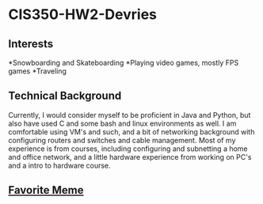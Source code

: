 # CIS350-HW2-Devries

## Interests
*Snowboarding and Skateboarding
*Playing video games, mostly FPS games
*Traveling

## Technical Background
Currently, I would consider myself to be proficient in Java and Python, but also have used C and some bash and linux environments as well. I am comfortable using VM's and such, and a bit of networking background with configuring routers and switches and cable management. Most of my experience is from courses, including configuring and subnetting a home and office network, and a little hardware experience from working on PC's and a intro to hardware course.

## [Favorite Meme](https://i.pinimg.com/originals/fe/8e/49/fe8e49f830f700e97b60365d0e52c9db.jpg "Named link title")

